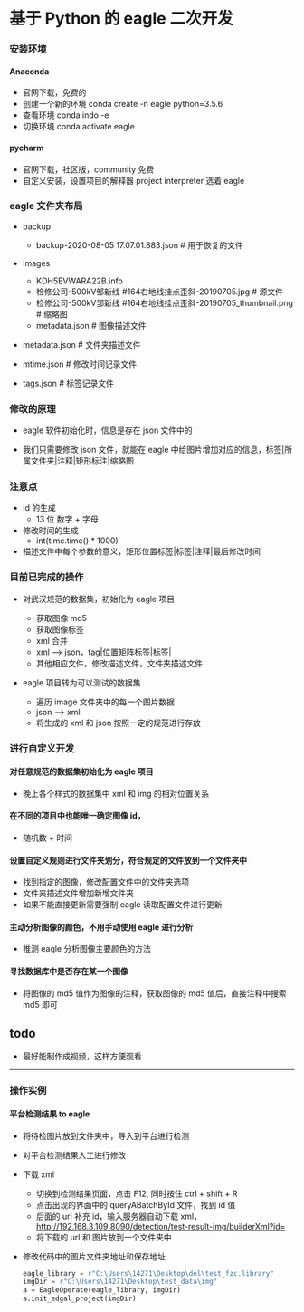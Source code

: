 
# 基于 Python 的 eagle 二次开发 


### 安装环境

#### Anaconda
* 官网下载，免费的
* 创建一个新的环境 conda create -n eagle python=3.5.6
* 查看环境 conda indo -e
* 切换环境 conda activate eagle

#### pycharm
* 官网下载，社区版，community 免费
* 自定义安装，设置项目的解释器 project interpreter 选着 eagle

### eagle 文件夹布局

* backup
    * backup-2020-08-05 17.07.01.883.json                                           # 用于恢复的文件
    
* images
    * KDH5EVWARA22B.info
    * 检修公司-500kV邹新线 #164右地线挂点歪斜-20190705.jpg                            # 源文件
    * 检修公司-500kV邹新线 #164右地线挂点歪斜-20190705_thumbnail.png                  # 缩略图
    * metadata.json                                                                  # 图像描述文件
    
* metadata.json                                                                      # 文件夹描述文件
* mtime.json                                                                         # 修改时间记录文件
* tags.json                                                                          # 标签记录文件

### 修改的原理

* eagle 软件初始化时，信息是存在 json 文件中的

* 我们只需要修改 json 文件，就能在 eagle 中给图片增加对应的信息，标签|所属文件夹|注释|矩形标注|缩略图

### 注意点

* id 的生成
    * 13 位 数字 + 字母
* 修改时间的生成
    * int(time.time() * 1000)
* 描述文件中每个参数的意义，矩形位置标签|标签|注释|最后修改时间


### 目前已完成的操作

* 对武汉规范的数据集，初始化为 eagle 项目
    * 获取图像 md5
    * 获取图像标签
    * xml 合并
    * xml --> json，tag|位置矩阵标签|标签|
    * 其他相应文件，修改描述文件，文件夹描述文件
    
* eagle 项目转为可以测试的数据集
    * 遍历 image 文件夹中的每一个图片数据
    * json --> xml
    * 将生成的 xml 和 json 按照一定的规范进行存放

### 进行自定义开发

#### 对任意规范的数据集初始化为 eagle 项目
* 晚上各个样式的数据集中 xml 和 img 的相对位置关系

#### 在不同的项目中也能唯一确定图像 id，
* 随机数 + 时间

#### 设置自定义规则进行文件夹划分，符合规定的文件放到一个文件夹中
* 找到指定的图像，修改配置文件中的文件夹选项
* 文件夹描述文件增加新增文件夹
* 如果不能直接更新需要强制 eagle 读取配置文件进行更新

#### 主动分析图像的颜色，不用手动使用 eagle 进行分析
* 推测 eagle 分析图像主要颜色的方法

#### 寻找数据库中是否存在某一个图像
* 将图像的 md5 值作为图像的注释，获取图像的 md5 值后，直接注释中搜索 md5 即可


## todo
* 最好能制作成视频，这样方便观看

---

### 操作实例

#### 平台检测结果 to eagle

* 将待检图片放到文件夹中，导入到平台进行检测
* 对平台检测结果人工进行修改
* 下载 xml
    * 切换到检测结果页面，点击 F12, 同时按住 ctrl + shift + R 
    * 点击出现的界面中的 queryABatchById 文件，找到 id 值
    * 后面的 url 补充 id，输入服务器自动下载 xml，http://192.168.3.109:8090/detection/test-result-img/builderXml?id=
    * 将下载的 url 和 图片放到一个文件夹中
* 修改代码中的图片文件夹地址和保存地址

    ```python
    eagle_library = r"C:\Users\14271\Desktop\del\test_fzc.library"
    imgDir = r"C:\Users\14271\Desktop\test_data\img"
    a = EagleOperate(eagle_library, imgDir)
    a.init_edgal_project(imgDir)   
    ```





 

























